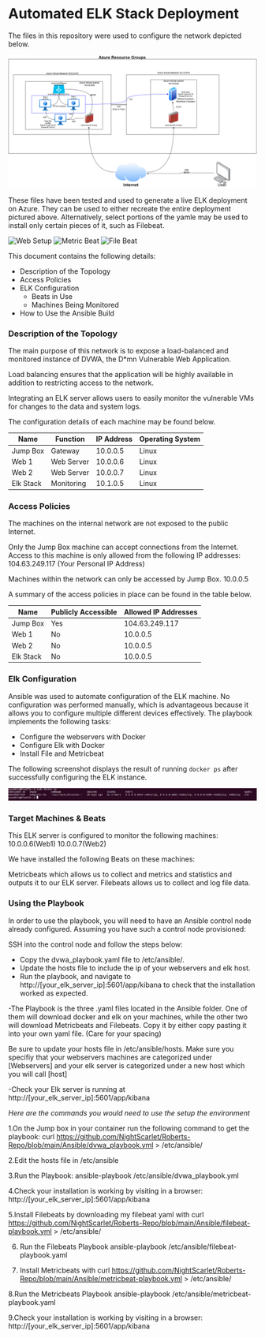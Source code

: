 
# Automated ELK Stack Deployment

The files in this repository were used to configure the network depicted below.

![Image of Network](/Images/ElkStack.png)

These files have been tested and used to generate a live ELK deployment on Azure. They can be used to either recreate the entire deployment pictured above. Alternatively, select portions of the yamle may be used to install only certain pieces of it, such as Filebeat.

![Web Setup](/Ansible/my_playbook.yml)
![Metric Beat](/Ansible/metricbeat-playbook.yml)
![File Beat](/Ansible/filebeat_playbook.yml)

This document contains the following details:
- Description of the Topology
- Access Policies
- ELK Configuration
  - Beats in Use
  - Machines Being Monitored
- How to Use the Ansible Build


### Description of the Topology

The main purpose of this network is to expose a load-balanced and monitored instance of DVWA, the D*mn Vulnerable Web Application.

Load balancing ensures that the application will be highly available in addition to restricting access to the network.


Integrating an ELK server allows users to easily monitor the vulnerable VMs for changes to the data and system logs.


The configuration details of each machine may be found below.

| Name     | Function | IP Address | Operating System |
|----------|----------|------------|------------------|
| Jump Box | Gateway  | 10.0.0.5   | Linux            |
| Web 1    |Web Server| 10.0.0.6   | Linux            |
| Web 2    |Web Server| 10.0.0.7   | Linux            |
| Elk Stack|Monitoring| 10.1.0.5   | Linux            |

### Access Policies

The machines on the internal network are not exposed to the public Internet. 

Only the Jump Box machine can accept connections from the Internet. Access to this machine is only allowed from the following IP addresses: 
104.63.249.117
(Your Personal IP Address)

Machines within the network can only be accessed by Jump Box.
10.0.0.5

A summary of the access policies in place can be found in the table below.

| Name     | Publicly Accessible | Allowed IP Addresses |
|----------|---------------------|----------------------|
| Jump Box | Yes                 | 104.63.249.117       |
| Web 1    | No                  | 10.0.0.5             |
| Web 2    | No                  | 10.0.0.5             |
  Elk Stack| No                  | 10.0.0.5             |
### Elk Configuration

Ansible was used to automate configuration of the ELK machine. No configuration was performed manually, which is advantageous because it allows you to configure multiple different devices effectively.
The playbook implements the following tasks:
- Configure the webservers with Docker
- Configure Elk with Docker
- Install File and Metricbeat

The following screenshot displays the result of running `docker ps` after successfully configuring the ELK instance.

![Elk ps output](/Images/Elk.png)

### Target Machines & Beats
This ELK server is configured to monitor the following machines:
10.0.0.6(Web1)
10.0.0.7(Web2)

We have installed the following Beats on these machines:

Metricbeats which allows us to collect and metrics and statistics and outputs it to our ELK server.
Filebeats allows us to collect and log file data.


### Using the Playbook
In order to use the playbook, you will need to have an Ansible control node already configured. Assuming you have such a control node provisioned: 

SSH into the control node and follow the steps below:
- Copy the dvwa_playbook.yaml file to /etc/ansible/.
- Update the hosts file to include the ip of your webservers and elk host.
- Run the playbook, and navigate to http://[your_elk_server_ip]:5601/app/kibana
 to check that the installation worked as expected.


-The Playbook is the three .yaml files located in the Ansible folder. One of them will download docker and elk on your machines, while the other two will download Metricbeats and Filebeats. Copy it by either copy pasting it into your own yaml file. (Care for your spacing)
 
Be sure to update your hosts file in /etc/ansible/hosts. Make sure you specifiy that your webservers machines are categorized under [Webservers] and your elk server is categorized under a new host which you will call [host]

-Check your Elk server is running at http://[your_elk_server_ip]:5601/app/kibana

_Here are the commands you would need to use the setup the environment_

1.On the Jump box in your container run the following command to get the playbook: curl https://github.com/NightScarlet/Roberts-Repo/blob/main/Ansible/dvwa_playbook.yml > /etc/ansible/

2.Edit the hosts file in /etc/ansible

3.Run the Playbook: ansible-playbook /etc/ansible/dvwa_playbook.yml

4.Check your installation is working by visiting in a browser: http://[your_elk_server_ip]:5601/app/kibana

5.Install Filebeats by downloading my filebeat yaml with curl https://github.com/NightScarlet/Roberts-Repo/blob/main/Ansible/filebeat-playbook.yml > /etc/ansible/

6. Run the Filebeats Playbook ansible-playbook /etc/ansible/filebeat-playbook.yaml

7. Install Metricbeats with curl https://github.com/NightScarlet/Roberts-Repo/blob/main/Ansible/metricbeat-playbook.yml > /etc/ansible/

8.Run the Metricbeats Playbook ansible-playbook /etc/ansible/metricbeat-playbook.yaml

9.Check your installation is working by visiting in a browser: http://[your_elk_server_ip]:5601/app/kibana
